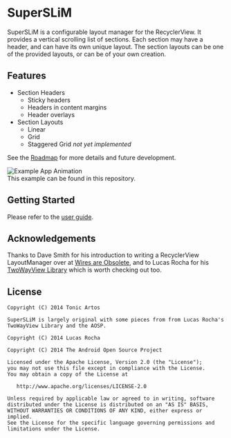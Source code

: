 SuperSLiM
=========

SuperSLiM is a configurable layout manager for the RecyclerView. It provides a vertical scrolling list of sections. Each section may have a header, and can have its own unique layout. The section layouts can be one of the provided layouts, or can be of your own creation.

## Features
- Section Headers
  - Sticky headers
  - Headers in content margins
  - Header overlays
- Section Layouts
  - Linear
  - Grid
  - Staggered Grid *not yet implemented*

See the [Roadmap](https://github.com/TonicArtos/SuperSLiM/wiki/Roadmap) for more details and future development.

![Example App Animation](https://4.bp.blogspot.com/-ep46JKpGa84/VJhX1plWWCI/AAAAAAAAXZY/9A1ArrV3a3k/s1600/SuperSLiM-Demo-small.gif)  
This example can be found in this repository.

## Getting Started
Please refer to the [user guide](https://github.com/TonicArtos/SuperSLiM/wiki/User's%20Guide).

## Acknowledgements
Thanks to Dave Smith for his introduction to writing a RecyclerView LayoutManager over at [Wires are Obsolete](http://wiresareobsolete.com/), and to Lucas Rocha for his [TwoWayView Library](http://github.com/lucasr/twoway-view/) which is worth checking out too.

## License
```
Copyright (C) 2014 Tonic Artos

SuperSLiM is largely original with some pieces from from Lucas Rocha's TwoWayView Library and the AOSP.

Copyright (C) 2014 Lucas Rocha

Copyright (C) 2014 The Android Open Source Project

Licensed under the Apache License, Version 2.0 (the "License");
you may not use this file except in compliance with the License.
You may obtain a copy of the License at

   http://www.apache.org/licenses/LICENSE-2.0

Unless required by applicable law or agreed to in writing, software
distributed under the License is distributed on an "AS IS" BASIS,
WITHOUT WARRANTIES OR CONDITIONS OF ANY KIND, either express or implied.
See the License for the specific language governing permissions and
limitations under the License.
```
